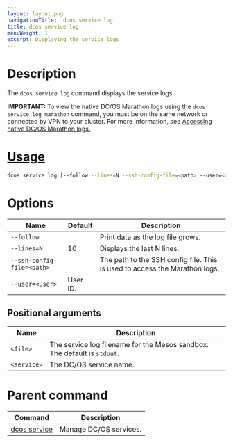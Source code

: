 ```yaml
---
layout: layout.pug
navigationTitle:  dcos service log
title: dcos service log
menuWeight: 1
excerpt: Displaying the service logs
---
```


# Description

The `dcos service log` command displays the service logs.

<p class="message--important"><strong>IMPORTANT: </strong> To view the native DC/OS Marathon logs using the <code>dcos service log marathon</code> command, you must be on the same network or connected by VPN to your cluster. For more information, see <a href="/mesosphere/dcos/1.13/monitoring/logging/quickstart/">Accessing native DC/OS Marathon logs.</p>

# Usage

```bash
dcos service log [--follow --lines=N --ssh-config-file=<path> --user=<user>] <service> [<file>]
```

# Options

| Name | Default | Description |
|---------|-------------|-------------|
| `--follow`   |             |  Print data as the log file grows. |
| `--lines=N`   |     10      |  Displays the last N lines. |
| `--ssh-config-file=<path>`   |           | The path to the SSH config file. This is used to access the Marathon logs. |
| `--user=<user>` | User ID. |

## Positional arguments

| Name |  Description |
|---------|-------------|
| `<file>`   |   The service log filename for the Mesos sandbox. The default is `stdout`. |
| `<service>`   |  The DC/OS service name. |

# Parent command

| Command | Description |
|---------|-------------|
| [dcos service](/mesosphere/dcos/1.13/cli/command-reference/dcos-service/)   | Manage DC/OS services. |
